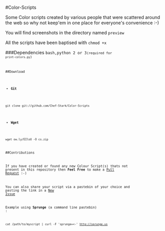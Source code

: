 #Color-Scripts

Some Color scripts created by various people that were scattered around the web so why not keep'em in one place for everyone's convenience :-)

You will find screenshots in the directory named <code>preview</code>

All the scripts have been baptised with <code>chmod +x</code>


###Dependencies
<code>bash,python 2 or 3<code>(required for `print-colors.py`)

##Download

- **Git**

<code>git clone git://github.com/Chef-Stark/Color-Scripts</code>

- **Wget** 

<code>wget ow.ly/EIloU -O cs.zip</code>


##Contributions

If you have created or found any new Colour Script(s) thats not present in this repository then **Feel Free** to make a [Pull Request](https://github.com/Chef-Stark/Color-Scripts/pulls) :-)

You can also share your script via a pastebin of your choice and pasting the link in a [New Issue](https://github.com/Chef-Stark/Color-Scripts/issues)


Example using **Sprunge** (a command line pastebin) :

<code>cat /path/to/myscript | curl -F 'sprunge=<-' http://sprunge.us</code>
